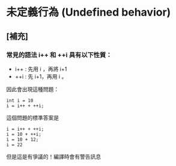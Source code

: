 # 未定義行為 \(Undefined behavior\)

## \[補充\] 

### 常見的語法 i++ 和 ++i 具有以下性質：

* i++ : 先用 i ，再將 i+1
* ++i : 先 i+1，再用 i 。

  
因此會出現這種問題：

```text
int i = 10
i = i++ + ++i;
```

這個問題的標準答案是

```text
i = i++ + ++i;
i = 10 + ++i;
i = 10 + 12;
i = 22
```

但是這是有爭議的！編譯時會有警告訊息  


